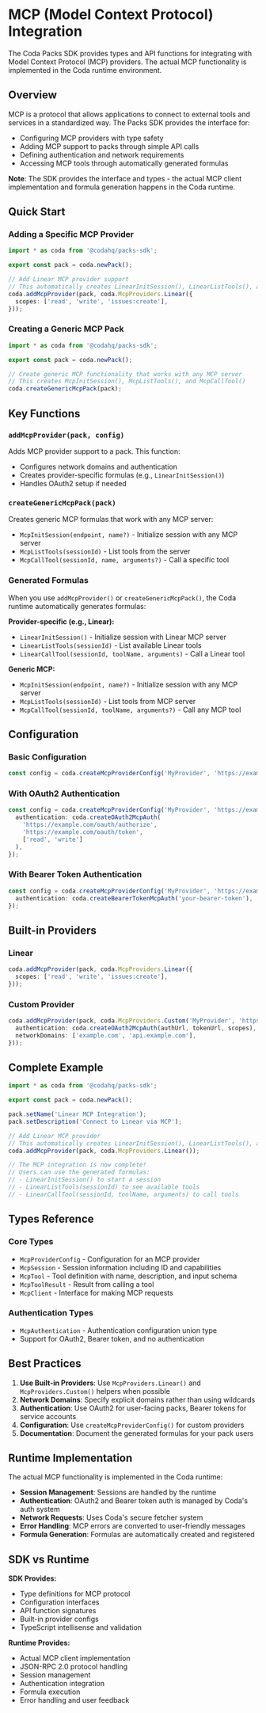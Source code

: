 # MCP (Model Context Protocol) Integration

The Coda Packs SDK provides types and API functions for integrating with Model Context Protocol (MCP) providers. The actual MCP functionality is implemented in the Coda runtime environment.

## Overview

MCP is a protocol that allows applications to connect to external tools and services in a standardized way. The Packs SDK provides the interface for:

- Configuring MCP providers with type safety
- Adding MCP support to packs through simple API calls
- Defining authentication and network requirements
- Accessing MCP tools through automatically generated formulas

**Note**: The SDK provides the interface and types - the actual MCP client implementation and formula generation happens in the Coda runtime.

## Quick Start

### Adding a Specific MCP Provider

```typescript
import * as coda from '@codahq/packs-sdk';

export const pack = coda.newPack();

// Add Linear MCP provider support
// This automatically creates LinearInitSession(), LinearListTools(), and LinearCallTool()
coda.addMcpProvider(pack, coda.McpProviders.Linear({
  scopes: ['read', 'write', 'issues:create'],
}));
```

### Creating a Generic MCP Pack

```typescript
import * as coda from '@codahq/packs-sdk';

export const pack = coda.newPack();

// Create generic MCP functionality that works with any MCP server
// This creates McpInitSession(), McpListTools(), and McpCallTool()
coda.createGenericMcpPack(pack);
```

## Key Functions

### `addMcpProvider(pack, config)`

Adds MCP provider support to a pack. This function:
- Configures network domains and authentication
- Creates provider-specific formulas (e.g., `LinearInitSession()`)
- Handles OAuth2 setup if needed

### `createGenericMcpPack(pack)`

Creates generic MCP formulas that work with any MCP server:
- `McpInitSession(endpoint, name?)` - Initialize session with any MCP server
- `McpListTools(sessionId)` - List tools from the server
- `McpCallTool(sessionId, name, arguments?)` - Call a specific tool

### Generated Formulas

When you use `addMcpProvider()` or `createGenericMcpPack()`, the Coda runtime automatically generates formulas:

**Provider-specific (e.g., Linear):**
- `LinearInitSession()` - Initialize session with Linear MCP server
- `LinearListTools(sessionId)` - List available Linear tools
- `LinearCallTool(sessionId, toolName, arguments)` - Call a Linear tool

**Generic MCP:**
- `McpInitSession(endpoint, name?)` - Initialize session with any MCP server
- `McpListTools(sessionId)` - List tools from MCP server
- `McpCallTool(sessionId, toolName, arguments?)` - Call any MCP tool

## Configuration

### Basic Configuration

```typescript
const config = coda.createMcpProviderConfig('MyProvider', 'https://example.com/mcp');
```

### With OAuth2 Authentication

```typescript
const config = coda.createMcpProviderConfig('MyProvider', 'https://example.com/mcp', {
  authentication: coda.createOAuth2McpAuth(
    'https://example.com/oauth/authorize',
    'https://example.com/oauth/token',
    ['read', 'write']
  ),
});
```

### With Bearer Token Authentication

```typescript
const config = coda.createMcpProviderConfig('MyProvider', 'https://example.com/mcp', {
  authentication: coda.createBearerTokenMcpAuth('your-bearer-token'),
});
```

## Built-in Providers

### Linear

```typescript
coda.addMcpProvider(pack, coda.McpProviders.Linear({
  scopes: ['read', 'write', 'issues:create'],
}));
```

### Custom Provider

```typescript
coda.addMcpProvider(pack, coda.McpProviders.Custom('MyProvider', 'https://example.com/mcp', {
  authentication: coda.createOAuth2McpAuth(authUrl, tokenUrl, scopes),
  networkDomains: ['example.com', 'api.example.com'],
}));
```

## Complete Example

```typescript
import * as coda from '@codahq/packs-sdk';

export const pack = coda.newPack();

pack.setName('Linear MCP Integration');
pack.setDescription('Connect to Linear via MCP');

// Add Linear MCP provider
// This automatically creates LinearInitSession(), LinearListTools(), and LinearCallTool()
coda.addMcpProvider(pack, coda.McpProviders.Linear());

// The MCP integration is now complete!
// Users can use the generated formulas:
// - LinearInitSession() to start a session
// - LinearListTools(sessionId) to see available tools
// - LinearCallTool(sessionId, toolName, arguments) to call tools
```

## Types Reference

### Core Types

- `McpProviderConfig` - Configuration for an MCP provider
- `McpSession` - Session information including ID and capabilities
- `McpTool` - Tool definition with name, description, and input schema
- `McpToolResult` - Result from calling a tool
- `McpClient` - Interface for making MCP requests

### Authentication Types

- `McpAuthentication` - Authentication configuration union type
- Support for OAuth2, Bearer token, and no authentication

## Best Practices

1. **Use Built-in Providers**: Use `McpProviders.Linear()` and `McpProviders.Custom()` helpers when possible
2. **Network Domains**: Specify explicit domains rather than using wildcards
3. **Authentication**: Use OAuth2 for user-facing packs, Bearer tokens for service accounts
4. **Configuration**: Use `createMcpProviderConfig()` for custom providers
5. **Documentation**: Document the generated formulas for your pack users

## Runtime Implementation

The actual MCP functionality is implemented in the Coda runtime:

- **Session Management**: Sessions are handled by the runtime
- **Authentication**: OAuth2 and Bearer token auth is managed by Coda's auth system
- **Network Requests**: Uses Coda's secure fetcher system
- **Error Handling**: MCP errors are converted to user-friendly messages
- **Formula Generation**: Formulas are automatically created and registered

## SDK vs Runtime

**SDK Provides:**
- Type definitions for MCP protocol
- Configuration interfaces
- API function signatures
- Built-in provider configs
- TypeScript intellisense and validation

**Runtime Provides:**
- Actual MCP client implementation
- JSON-RPC 2.0 protocol handling
- Session management
- Authentication integration
- Formula execution
- Error handling and user feedback